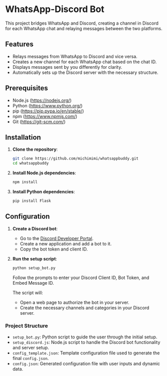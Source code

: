 # WhatsApp-Discord Bot

This project bridges WhatsApp and Discord, creating a channel in Discord for each WhatsApp chat and relaying messages between the two platforms.

## Features

- Relays messages from WhatsApp to Discord and vice versa.
- Creates a new channel for each WhatsApp chat based on the chat ID.
- Displays messages sent by you differently for clarity.
- Automatically sets up the Discord server with the necessary structure.

## Prerequisites

- Node.js (https://nodejs.org/)
- Python (https://www.python.org/)
- pip (https://pip.pypa.io/en/stable/)
- npm (https://www.npmjs.com/)
- Git (https://git-scm.com/)

## Installation

1. **Clone the repository**:

    ```sh
    git clone https://github.com/michimimi/whatsappbuddy.git
    cd whatsappbuddy
    ```

2. **Install Node.js dependencies**:

    ```sh
    npm install
    ```

3. **Install Python dependencies**:

    ```sh
    pip install Flask
    ```

## Configuration

1. **Create a Discord bot**:

    - Go to the [Discord Developer Portal](https://discord.com/developers/applications).
    - Create a new application and add a bot to it.
    - Copy the bot token and client ID.

2. **Run the setup script**:

    ```sh
    python setup_bot.py
    ```

    Follow the prompts to enter your Discord Client ID, Bot Token, and Embed Message ID.

    The script will:
    - Open a web page to authorize the bot in your server.
    - Create the necessary channels and categories in your Discord server.


### Project Structure

- `setup_bot.py`: Python script to guide the user through the initial setup.
- `setup_discord.js`: Node.js script to handle the Discord bot functionality and server setup.
- `config_template.json`: Template configuration file used to generate the final `config.json`.
- `config.json`: Generated configuration file with user inputs and dynamic data.
